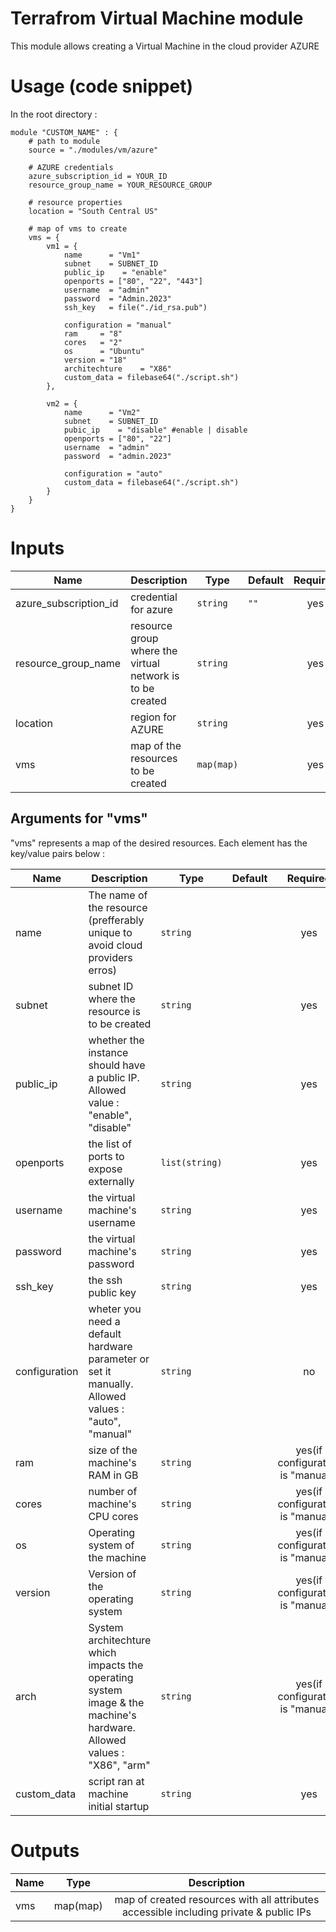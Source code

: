 # Terrafrom Virtual Machine module
This module allows creating a Virtual Machine in the cloud provider AZURE

# Usage (code snippet)
In the root directory : 

    module "CUSTOM_NAME" : {
        # path to module
        source = "./modules/vm/azure"
        
        # AZURE credentials
        azure_subscription_id = YOUR_ID
        resource_group_name = YOUR_RESOURCE_GROUP

        # resource properties
        location = "South Central US"

        # map of vms to create
        vms = {
            vm1 = {
                name      = "Vm1"
                subnet    = SUBNET_ID
                public_ip    = "enable"
                openports = ["80", "22", "443"]
                username  = "admin"
                password  = "Admin.2023"
                ssh_key   = file("./id_rsa.pub")

                configuration = "manual"
                ram     = "8"
                cores   = "2"
                os      = "Ubuntu"
                version = "18"
                architechture    = "X86"
                custom_data = filebase64("./script.sh")
            },

            vm2 = {
                name      = "Vm2"
                subnet    = SUBNET_ID
                pubic_ip    = "disable" #enable | disable
                openports = ["80", "22"]
                username  = "admin"
                password  = "admin.2023"

                configuration = "auto"
                custom_data = filebase64("./script.sh")
            }
        }
    }

# Inputs
| Name | Description | Type | Default | Required |
|------|-------------|------|---------|:--------:|
| azure_subscription_id | credential for azure | `string` | `""` | yes |
| resource_group_name | resource group where the virtual network is to be created | `string` |  | yes |
|                                                                                        location | region for AZURE | `string` |  | yes |
| vms | map of the resources to be created | `map(map)` |  | yes |

## Arguments for "vms"
"vms" represents a map of the desired resources. Each element has the key/value pairs below :

| Name | Description | Type | Default | Required |
|------|-------------|------|---------|:--------:|
| name | The name of the resource (prefferably unique to avoid cloud providers erros)  | `string` | | yes |
| subnet | subnet ID where the resource is to be created  | `string` | | yes |
| public_ip | whether the instance should have a public IP. Allowed value : "enable", "disable"  | `string` | | yes |
| openports | the list of ports to expose externally  | `list(string)` | | yes |
| username | the virtual machine's username  | `string` | | yes |
| password | the virtual machine's password  | `string` | | yes |
| ssh_key | the ssh public key  | `string` | | yes |
| configuration | wheter you need a default hardware parameter or set it manually. Allowed values : "auto", "manual"  | `string` | | no |
| ram | size of the machine's RAM in GB  | `string` | | yes(if configuration is "manual") |
| cores | number of machine's CPU cores  | `string` | | yes(if configuration is "manual") |
| os | Operating system of the machine  | `string` | | yes(if configuration is "manual") |
| version | Version of the operating system  | `string` | | yes(if configuration is "manual") |
| arch | System architechture which impacts the operating system image & the machine's hardware. Allowed values : "X86", "arm"  | `string` | | yes(if configuration is "manual") |
| custom_data | script ran at machine initial startup  | `string` | | yes |

# Outputs
| Name | Type | Description |
|------|-------------|:--------:|
| vms | map(map) | map of created resources with all attributes accessible including private & public IPs |